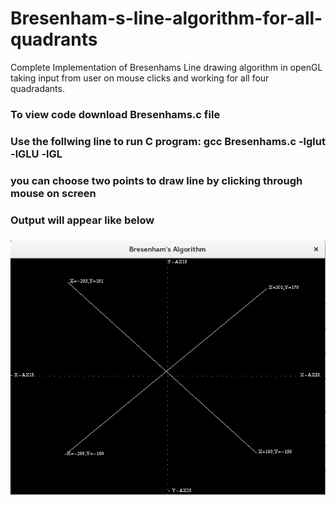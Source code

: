 # Bresenham-s-line-algorithm-for-all-quadrants
Complete Implementation of Bresenhams Line drawing algorithm in openGL 
taking input from user on mouse clicks and working for all four quadradants.

<h3>To view code download Bresenhams.c file<h3>
<h3>Use the follwing line to run C program:
gcc Bresenhams.c -lglut -lGLU -lGL<h3>
<h3>you can choose two points to draw line by clicking through mouse on screen<h3>
<h3>Output will appear like below<h3>
<img src="https://github.com/ashiagarwal73/Bresenham-s-line-algorithm-for-all-quadrants/blob/master/output.png" alt="output">
